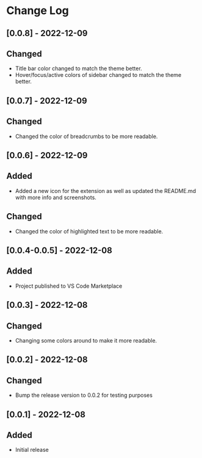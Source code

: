 # Change Log

## [0.0.8] - 2022-12-09

## Changed

- Title bar color changed to match the theme better.
- Hover/focus/active colors of sidebar changed to match the theme better.

## [0.0.7] - 2022-12-09

## Changed

- Changed the color of breadcrumbs to be more readable.

## [0.0.6] - 2022-12-09

## Added

- Added a new icon for the extension as well as updated the README.md with more info and screenshots.

## Changed

- Changed the color of highlighted text to be more readable.

## [0.0.4-0.0.5] - 2022-12-08

## Added

- Project published to VS Code Marketplace

## [0.0.3] - 2022-12-08

## Changed

- Changing some colors around to make it more readable.

## [0.0.2] - 2022-12-08

## Changed

- Bump the release version to 0.0.2 for testing purposes

## [0.0.1] - 2022-12-08

## Added

- Initial release
